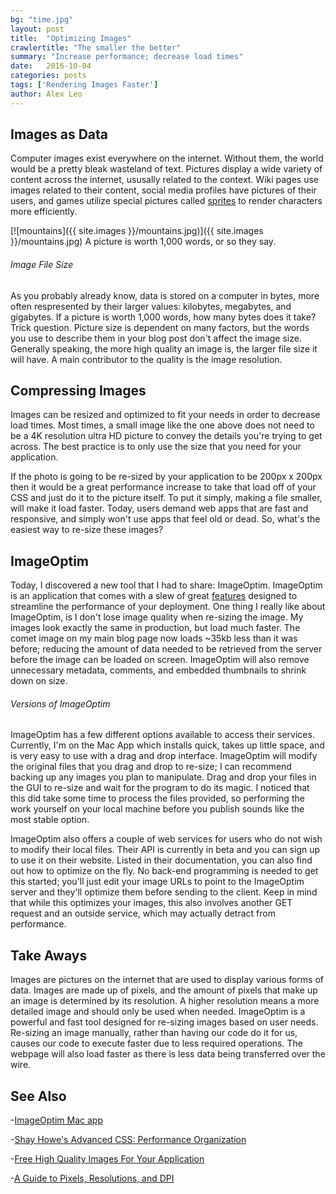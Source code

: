 ```yaml
---
bg: "time.jpg"
layout: post
title:  "Optimizing Images"
crawlertitle: "The smaller the better"
summary: "Increase performance; decrease load times"
date:   2016-10-04
categories: posts
tags: ['Rendering Images Faster']
author: Alex Leo
---
```


## Images as Data

Computer images exist everywhere on the internet. Without them, the world would be a pretty bleak wasteland of text. Pictures display a wide variety of content across the internet, ususally related to the context. Wiki pages use images related to their content, social media profiles have pictures of their users, and games utilize special pictures called [sprites](https://css-tricks.com/css-sprites/) to render characters more efficiently.

[![mountains]({{ site.images }}/mountains.jpg)]({{ site.images }}/mountains.jpg)
A picture is worth 1,000 words, or so they say.

###### Image File Size

As you probably already know, data is stored on a computer in bytes, more often respresented by their larger values: kilobytes, megabytes, and gigabytes. If a picture is worth 1,000 words, how many bytes does it take? Trick question. Picture size is dependent on many factors, but the words you use to describe them in your blog post don't affect the image size. Generally speaking, the more high quality an image is, the larger file size it will have. A main contributor to the quality is the image resolution.

## Compressing Images

Images can be resized and optimized to fit your needs in order to decrease load times. Most times, a small image like the one above does not need to be a 4K resolution ultra HD picture to convey the details you're trying to get across. The best practice is to only use the size that you need for your application.

If the photo is going to be re-sized by your application to be 200px x 200px then it would be a great performance increase to take that load off of your CSS and just do it to the picture itself. To put it simply, making a file smaller, will make it load faster. Today, users demand web apps that are fast and responsive, and simply won't use apps that feel old or dead. So, what's the easiest way to re-size these images?

## ImageOptim

Today, I discovered a new tool that I had to share: ImageOptim. ImageOptim is an application that comes with a slew of great [features](https://imageoptim.com/api) designed to streamline the performance of your deployment. One thing I really like about ImageOptim, is I don't lose image quality when re-sizing the image. My images look exactly the same in production, but load much faster. The comet image on my main blog page now loads ~35kb less than it was before; reducing the amount of data needed to be retrieved from the server before the image can be loaded on screen. ImageOptim will also remove unnecessary metadata, comments, and embedded thumbnails to shrink down on size.

###### Versions of ImageOptim

ImageOptim has a few different options available to access their services. Currently, I'm on the Mac App which installs quick, takes up little space, and is very easy to use with a drag and drop interface. ImageOptim will modify the original files that you drag and drop to re-size; I can recommend backing up any images you plan to manipulate. Drag and drop your files in the GUI to re-size and wait for the program to do its magic. I noticed that this did take some time to process the files provided, so performing the work yourself on your local machine before you publish sounds like the most stable option.

ImageOptim also offers a couple of web services for users who do not wish to modify their local files. Their API is currently in beta and you can sign up to use it on their website. Listed in their documentation, you can also find out how to optimize on the fly. No back-end programming is needed to get this started; you'll just edit your image URLs to point to the ImageOptim server and they'll optimize them before sending to the client. Keep in mind that while this optimizes your images, this also involves another GET request and an outside service, which may actually detract from performance.

## Take Aways

Images are pictures on the internet that are used to display various forms of data. Images are made up of pixels, and the amount of pixels that make up an image is determined by its resolution. A higher resolution means a more detailed image and should only be used when needed. ImageOptim is a powerful and fast tool designed for re-sizing images based on user needs. Re-sizing an image manually, rather than having our code do it for us, causes our code to execute faster due to less required operations. The webpage will also load faster as there is less data being transferred over the wire.

## See Also

-[ImageOptim Mac app](https://imageoptim.com/mac)

-[Shay Howe's Advanced CSS: Performance Organization](http://learn.shayhowe.com/advanced-html-css/performance-organization/)

-[Free High Quality Images For Your Application](https://unsplash.com/)

-[A Guide to Pixels, Resolutions, and DPI](http://www.creativebloq.com/graphic-design/what-is-dpi-image-resolution-71515673)






